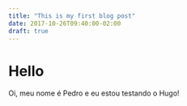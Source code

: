 ```yaml
---
title: "This is my first blog post"
date: 2017-10-26T09:40:00-02:00
draft: true
---
```


# Hello

Oi, meu nome é Pedro e eu estou testando o Hugo!
